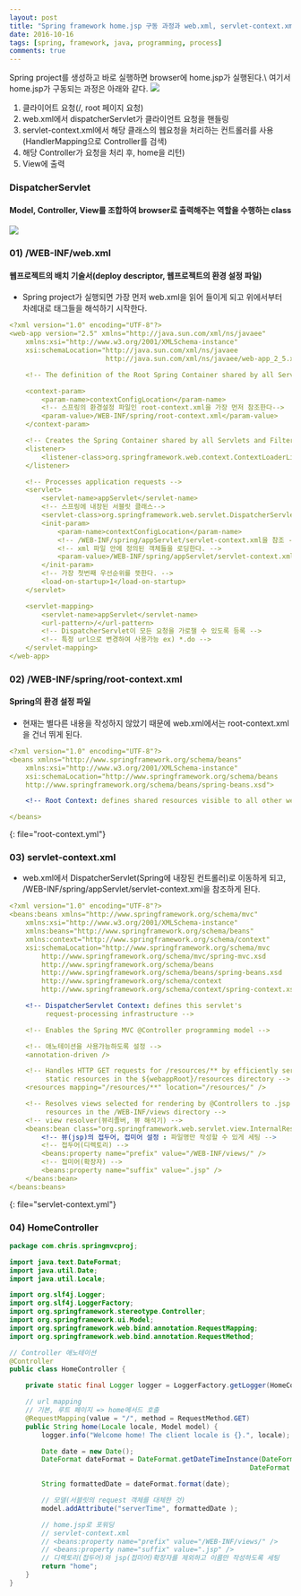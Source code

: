 ```yaml
---
layout: post
title: "Spring framework home.jsp 구동 과정과 web.xml, servlet-context.xml은 무엇인가?"
date: 2016-10-16
tags: [spring, framework, java, programming, process]
comments: true
---
```


Spring project를 생성하고 바로 실행하면 browser에 home.jsp가 실행된다.\\
여기서 home.jsp가 구동되는 과정은 아래와 같다.
![](/images/spring/spring-process.png)

1. 클라이어트 요청(/, root 페이지 요청)
2. web.xml에서 dispatcherServlet가 클라이언트 요청을 핸들링
3. servlet-context.xml에서 해당 클래스의 웹요청을 처리하는 컨트롤러를 사용(HandlerMapping으로 Controller를 검색)
4. 해당 Controller가 요청을 처리 후, home을 리턴)
5. View에 출력

### DispatcherServlet
#### Model, Controller, View를 조합하여 browser로 출력해주는 역할을 수행하는 class
![](/images/spring/dispatcher-servlet.png)

### 01) /WEB-INF/web.xml
#### 웹프로젝트의 배치 기술서(deploy descriptor, 웹프로젝트의 환경 설정 파일)
* Spring project가 실행되면 가장 먼저 web.xml을 읽어 들이게 되고 위에서부터 차례대로 태그들을 해석하기 시작한다.
```yaml
<?xml version="1.0" encoding="UTF-8"?>
<web-app version="2.5" xmlns="http://java.sun.com/xml/ns/javaee"
    xmlns:xsi="http://www.w3.org/2001/XMLSchema-instance"
    xsi:schemaLocation="http://java.sun.com/xml/ns/javaee
                        http://java.sun.com/xml/ns/javaee/web-app_2_5.xsd">

    <!-- The definition of the Root Spring Container shared by all Servlets and Filters -->

    <context-param>
        <param-name>contextConfigLocation</param-name>
        <!-- 스프링의 환경설정 파일인 root-context.xml을 가장 먼저 참조한다-->
        <param-value>/WEB-INF/spring/root-context.xml</param-value>
    </context-param>

    <!-- Creates the Spring Container shared by all Servlets and Filters -->
    <listener>
        <listener-class>org.springframework.web.context.ContextLoaderListener</listener-class>
    </listener>

    <!-- Processes application requests -->
    <servlet>
        <servlet-name>appServlet</servlet-name>
        <!-- 스프링에 내장된 서블릿 클래스-->
        <servlet-class>org.springframework.web.servlet.DispatcherServlet</servlet-class>
        <init-param>
            <param-name>contextConfigLocation</param-name>
            <!-- /WEB-INF/spring/appServlet/servlet-context.xml을 참조 -->
            <!-- xml 파일 안에 정의된 객체들을 로딩한다. -->
            <param-value>/WEB-INF/spring/appServlet/servlet-context.xml</param-value>
        </init-param>
        <!-- 가장 첫번째 우선순위를 뜻한다. -->
        <load-on-startup>1</load-on-startup>
    </servlet>

    <servlet-mapping>
        <servlet-name>appServlet</servlet-name>
        <url-pattern>/</url-pattern>
        <!-- DispatcherServlet이 모든 요청을 가로챌 수 있도록 등록 -->
        <!-- 특정 url으로 변경하여 사용가능 ex) *.do -->
    </servlet-mapping>
</web-app>
```

### 02) /WEB-INF/spring/root-context.xml
#### Spring의 환경 설정 파일
* 현재는 별다른 내용을 작성하지 않았기 때문에 web.xml에서는 root-context.xml을 건너 뛰게 된다.
```yaml
<?xml version="1.0" encoding="UTF-8"?>
<beans xmlns="http://www.springframework.org/schema/beans"
    xmlns:xsi="http://www.w3.org/2001/XMLSchema-instance"
    xsi:schemaLocation="http://www.springframework.org/schema/beans
    http://www.springframework.org/schema/beans/spring-beans.xsd">

    <!-- Root Context: defines shared resources visible to all other web components -->

</beans>
```
{: file="root-context.yml"}

### 03) servlet-context.xml
* web.xml에서 DispatcherServlet(Spring에 내장된 컨트롤러)로 이동하게 되고, /WEB-INF/spring/appServlet/servlet-context.xml을 참조하게 된다.
```yaml
<?xml version="1.0" encoding="UTF-8"?>
<beans:beans xmlns="http://www.springframework.org/schema/mvc"
    xmlns:xsi="http://www.w3.org/2001/XMLSchema-instance"
    xmlns:beans="http://www.springframework.org/schema/beans"
    xmlns:context="http://www.springframework.org/schema/context"
    xsi:schemaLocation="http://www.springframework.org/schema/mvc
        http://www.springframework.org/schema/mvc/spring-mvc.xsd
        http://www.springframework.org/schema/beans
        http://www.springframework.org/schema/beans/spring-beans.xsd
        http://www.springframework.org/schema/context
        http://www.springframework.org/schema/context/spring-context.xsd">

    <!-- DispatcherServlet Context: defines this servlet's
         request-processing infrastructure -->

    <!-- Enables the Spring MVC @Controller programming model -->

    <!-- 애노테이션을 사용가능하도록 설정 -->
    <annotation-driven />

    <!-- Handles HTTP GET requests for /resources/** by efficiently serving up
         static resources in the ${webappRoot}/resources directory -->
    <resources mapping="/resources/**" location="/resources/" />

    <!-- Resolves views selected for rendering by @Controllers to .jsp
         resources in the /WEB-INF/views directory -->
    <!-- view resolver(뷰리졸버, 뷰 해석기) -->
    <beans:bean class="org.springframework.web.servlet.view.InternalResourceViewResolver">
        <!-- 뷰(jsp)의 접두어, 접미어 설정 : 파일명만 작성할 수 있게 세팅 -->
        <!-- 접두어(디렉토리) -->
        <beans:property name="prefix" value="/WEB-INF/views/" />
        <!-- 접미어(확장자) -->
        <beans:property name="suffix" value=".jsp" />
    </beans:bean>
</beans:beans>
```
{: file="servlet-context.yml"}

### 04) HomeController
```java
package com.chris.springmvcproj;

import java.text.DateFormat;
import java.util.Date;
import java.util.Locale;

import org.slf4j.Logger;
import org.slf4j.LoggerFactory;
import org.springframework.stereotype.Controller;
import org.springframework.ui.Model;
import org.springframework.web.bind.annotation.RequestMapping;
import org.springframework.web.bind.annotation.RequestMethod;

// Controller 애노테이션
@Controller
public class HomeController {

    private static final Logger logger = LoggerFactory.getLogger(HomeController.class);

    // url mapping
    // 기본, 루트 페이지 => home메서드 호출
    @RequestMapping(value = "/", method = RequestMethod.GET)
    public String home(Locale locale, Model model) {
        logger.info("Welcome home! The client locale is {}.", locale);

        Date date = new Date();
        DateFormat dateFormat = DateFormat.getDateTimeInstance(DateFormat.LONG,
                                                            DateFormat.LONG, locale);

        String formattedDate = dateFormat.format(date);

        // 모델(서블릿의 request 객체를 대체한 것)
        model.addAttribute("serverTime", formattedDate );

        // home.jsp로 포워딩
        // servlet-context.xml
        // <beans:property name="prefix" value="/WEB-INF/views/" />
        // <beans:property name="suffix" value=".jsp" />
        // 디렉토리(접두어)와 jsp(접미어)확장자를 제외하고 이름만 작성하도록 세팅
        return "home";
    }
}
```
